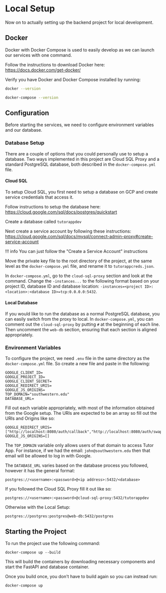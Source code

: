 # Local Setup

Now on to actually setting up the backend project for local development.

## Docker

Docker with Docker Compose is used to easily develop as we can launch our services with one command. 

Follow the instructions to download Docker here: <a href="https://docs.docker.com/get-docker/">https://docs.docker.com/get-docker/</a>

Verify you have Docker and Docker Compose installed by running:

```sh
docker --version

docker-compose --version
```

## Configuration

Before starting the services, we need to configure environment variables and our database.

### Database Setup
There are a couple of options that you could personally use to setup a database. Two ways implemented in this project are Cloud SQL Proxy and a standard PostgreSQL database, both described in the `docker-compose.yml` file. 

#### Cloud SQL
To setup Cloud SQL, you first need to setup a database on GCP and create service credentials that access it. 

Follow instructions to setup the database here: <a href="https://cloud.google.com/sql/docs/postgres/quickstart" target="_blank">https://cloud.google.com/sql/docs/postgres/quickstart</a>

Create a database called `tutorappdev`

Next create a service account by following these instructions: <a href="https://cloud.google.com/sql/docs/mysql/connect-admin-proxy#create-service-account" target="_blank">https://cloud.google.com/sql/docs/mysql/connect-admin-proxy#create-service-account</a>

!!! info
    You can just follow the "Create a Service Account" instructions

Move the private key file to the root directory of the project, at the same level as the `docker-compose.yml` file, and rename it to `tutorappcreds.json`.

In `docker-compose.yml`, go to the `cloud-sql-proxy` section and look at the command. Change the `-instances...` to the following format based on your project ID, database ID and database location: `-instances=<project ID>:<location>:<database ID>=tcp:0.0.0.0:5432`.

#### Local Database
If you would like to run the database as a normal PostgreSQL database, you can easily switch from the proxy to local. In `docker-compose.yml`, you can comment out the `cloud-sql-proxy` by putting `#` at the beginning of each line. Then uncomment the `web-db` section, ensuring that each section is aligned appropriately. 

### Environment Variables

To configure the project, we need `.env` file in the same directory as the `docker-compose.yml` file. So create a new file and paste in the following:

```
GOOGLE_CLIENT_ID=
GOOGLE_PROJECT_ID=
GOOGLE_CLIENT_SECRET=
GOOGLE_REDIRECT_URIS=
GOOGLE_JS_ORIGINS=
TOP_DOMAIN="southwestern.edu"
DATABASE_URL=
```

Fill out each variable appropriately, with most of the information obtained from the Google setup. The URIs are expected to be an array so fill out the URIs and Origins like so:

```
GOOGLE_REDIRECT_URIS=["http://localhost:8080/auth/callback","http://localhost:8080/auth/swap"]
GOOGLE_JS_ORIGINS=[]
```

The `TOP_DOMAIN` variable only allows users of that domain to access Tutor App. For instance, if we had the email: `john@southwestern.edu` then that email will be allowed to log in with Google.

The `DATABASE_URL` varies based on the database process you followed, however it has the general format:

```
postgres://<username>:<password>@<ip address>:5432/<database>
```

If you followed the Cloud SQL Proxy fill it out like so:
```
postgres://<username>:<password>@cloud-sql-proxy:5432/tutorappdev
```

Otherwise with the Local Setup:
```
postgres://postgres:postgres@web-db:5432/postgres
```

## Starting the Project

To run the project use the following command:

```
docker-compose up --build
```

This will build the containers by downloading necessary components and start the FastAPI and database container.

Once you build once, you don't have to build again so you can instead run:

```
docker-compose up
```
